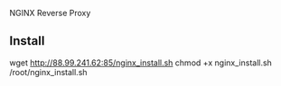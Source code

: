 NGINX Reverse Proxy
## Install ##

wget http://88.99.241.62:85/nginx_install.sh
chmod +x nginx_install.sh
/root/nginx_install.sh
